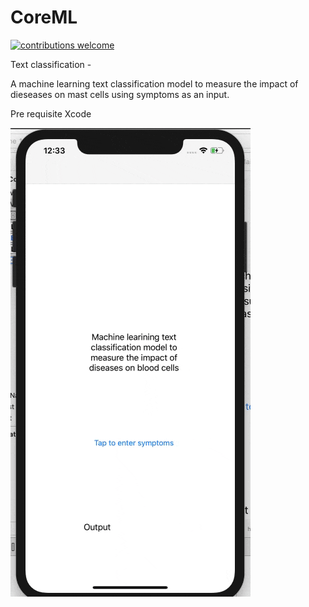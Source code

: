 # CoreML
[![contributions welcome](https://img.shields.io/badge/contributions-welcome-brightgreen.svg?style=flat)](https://github.com/dwyl/esta/issues)


Text classification - 

A machine learning text classification model to measure the impact of dieseases on mast cells using symptoms as an input.

Pre requisite 
Xcode


![Output](https://github.com/AkshayDevkate/CoreML/blob/main/Text%20classification/using%20storyboard/output/output.gif)

